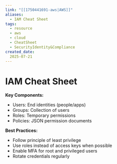 ```yaml
---
link: "[[1750441691-aws|AWS]]"
aliases: 
  - IAM Cheat Sheet
tags:
  - resource
  - aws
  - cloud
  - CheatSheet
  - SecurityIdentity&Compliance
created_date:
  2025-07-21
---
```

# IAM Cheat Sheet
**Key Components:**
- Users: End identities (people/apps)
- Groups: Collection of users
- Roles: Temporary permissions
- Policies: JSON permission documents

**Best Practices:**
- Follow principle of least privilege
- Use roles instead of access keys when possible
- Enable MFA for root and privileged users
- Rotate credentials regularly
